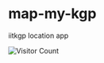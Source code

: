 # map-my-kgp
iitkgp location app

![Visitor Count](https://profile-counter.glitch.me/siddsarkar/count.svg)
